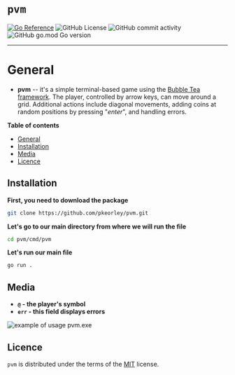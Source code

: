 # `pvm`

[![Go Reference](https://pkg.go.dev/badge/github.com/pkeorley/pvm.svg)](https://pkg.go.dev/github.com/pkeorley/pvm)
![GitHub License](https://img.shields.io/github/license/pkeorley/pvm)
![GitHub commit activity](https://img.shields.io/github/commit-activity/w/pkeorley/pvm)
![GitHub go.mod Go version](https://img.shields.io/github/go-mod/go-version/pkeorley/pvm)

---

# General
- **pvm** -- it's a simple terminal-based game using the [Bubble Tea framework](https://github.com/charmbracelet/bubbletea). The player, controlled by arrow keys, can move around a grid. Additional actions include diagonal movements, adding coins
  at random positions by pressing "*enter*", and handling errors.

**Table of contents**
- [General](#general)
- [Installation](#installation)
- [Media](#media)
- [Licence](#licence)

## Installation

**First, you need to download the package**
```bash
git clone https://github.com/pkeorley/pvm.git
```

**Let's go to our main directory from where we will run the file**
```bash
cd pvm/cmd/pvm
```

**Let's run our main file**
```bash
go run .
```

## Media

- **`@` - the player's symbol**
- **`err` - this field displays errors**

![example of usage pvm.exe](https://i.imgur.com/TAY122A.png)

## Licence

`pvm` is distributed under the terms of the [MIT](https://spdx.org/licenses/MIT.html) license.